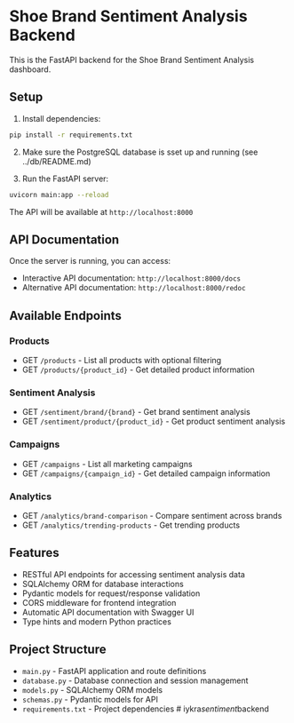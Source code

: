 # Shoe Brand Sentiment Analysis Backend

This is the FastAPI backend for the Shoe Brand Sentiment Analysis dashboard.

## Setup

1. Install dependencies:
```bash
pip install -r requirements.txt
```

2. Make sure the PostgreSQL database is sset up and running (see ../db/README.md)

3. Run the FastAPI server:
```bash
uvicorn main:app --reload
```

The API will be available at `http://localhost:8000`

## API Documentation

Once the server is running, you can access:
- Interactive API documentation: `http://localhost:8000/docs`
- Alternative API documentation: `http://localhost:8000/redoc`

## Available Endpoints

### Products
- GET `/products` - List all products with optional filtering
- GET `/products/{product_id}` - Get detailed product information

### Sentiment Analysis
- GET `/sentiment/brand/{brand}` - Get brand sentiment analysis
- GET `/sentiment/product/{product_id}` - Get product sentiment analysis

### Campaigns
- GET `/campaigns` - List all marketing campaigns
- GET `/campaigns/{campaign_id}` - Get detailed campaign information

### Analytics
- GET `/analytics/brand-comparison` - Compare sentiment across brands
- GET `/analytics/trending-products` - Get trending products

## Features

- RESTful API endpoints for accessing sentiment analysis data
- SQLAlchemy ORM for database interactions
- Pydantic models for request/response validation
- CORS middleware for frontend integration
- Automatic API documentation with Swagger UI
- Type hints and modern Python practices

## Project Structure

- `main.py` - FastAPI application and route definitions
- `database.py` - Database connection and session management
- `models.py` - SQLAlchemy ORM models
- `schemas.py` - Pydantic models for API
- `requirements.txt` - Project dependencies
#   i y k r a _ s e n t i m e n t _ b a c k e n d  
 